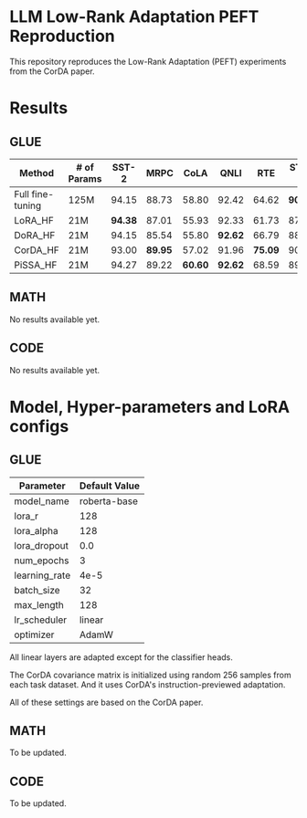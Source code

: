 # LLM Low-Rank Adaptation PEFT Reproduction

This repository reproduces the Low-Rank Adaptation (PEFT) experiments from the CorDA paper.

# Results

## GLUE

| Method           | # of Params | SST-2     | MRPC      | CoLA      | QNLI      | RTE       | STS-B     | Avg       |
| ---------------- | ----------- | --------- | --------- | --------- | --------- | --------- | --------- | --------- |
| Full fine-tuning | 125M        | 94.15     | 88.73     | 58.80     | 92.42     | 64.62     | **90.56** | **83.56** |
| LoRA_HF          | 21M         | **94.38** | 87.01     | 55.93     | 92.33     | 61.73     | 87.61     | 79.83     |
| DoRA_HF          | 21M         | 94.15     | 85.54     | 55.80     | **92.62** | 66.79     | 88.34     | 80.54     |
| CorDA_HF         | 21M         | 93.00     | **89.95** | 57.02     | 91.96     | **75.09** | 90.07     | 82.68     |
| PiSSA_HF         | 21M         | 94.27     | 89.22     | **60.60** | **92.62** | 68.59     | 89.81     | 82.52     |

## MATH

No results available yet.

## CODE

No results available yet.

# Model, Hyper-parameters and LoRA configs

## GLUE

| Parameter | Default Value |
|-----------|---------------|
| model_name | roberta-base |
| lora_r | 128 |
| lora_alpha | 128 |
| lora_dropout | 0.0 |
| num_epochs | 3 |
| learning_rate | 4e-5 |
| batch_size | 32 |
| max_length | 128 |
| lr_scheduler | linear |
| optimizer | AdamW |

All linear layers are adapted except for the classifier heads.

The CorDA covariance matrix is initialized using random 256 samples from each task dataset.
And it uses CorDA's instruction-previewed adaptation.

All of these settings are based on the CorDA paper.

## MATH

To be updated.

## CODE

To be updated.
